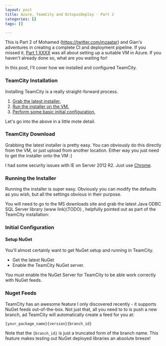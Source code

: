 ```yaml
---
layout: post
title: Azure, TeamCity and OctopusDeploy - Part 2
categories: []
tags: []

---
```


This is Part 2 of Mohamed (https://twitter.com/mzaatar) and Gian's adventures in creating a complete CI and deployment pipeline. If you missed it, [Part 1 XXXX](TODO) was all about setting up a suitable VM in Azure. If you haven't already done so, what are you waiting for!

In this post, I'll cover how we installed and configured TeamCity.

### TeamCity Installation

Installing TeamCity is a really straight-forward process.

1. [Grab the latest installer.](#get-installer) 
2. [Run the installer on the VM.](#install-teamcity)
3. [Perform some basic initial configuration.](#initial-config)

Let's go into the above in a little mote detail.

<a name="get-installer"></a>
### TeamCity Download

Grabbing the latest installer is pretty easy. You can obviously do this directly from the VM, or just upload from another location. Either way you just need to get the installer onto the VM :)

I had some security issues with IE on Server 2012 R2. Just use [Chrome](https://www.google.com/chrome/).

<a name="install-teamcity"></a>
### Running the Installer

Running the installer is super easy. Obviously you can modify the defaults as you wish, but all the settings obvious in their purpose.

You will need to go to the MS downloads site and grab the latest Java ODBC SQL Server library (www link)(TODO) , helpfully pointed out as part of the TeamCity installation:

<a name="initial-config"></a>
### Initial Configuration

#### Setup NuGet

You'll almost certainly want to get NuGet setup and running in TeamCity.

* Get the latest NuGet
* Enable the TeamCity NuGet server.

You must enable the NuGet Server for TeamCity to be able work correctly with NuGet feeds.

### Nuget Feeds

TeamCity has an awesome feature I only discovered recently - it supports NuGet feeds out-of-the-box. Not just that, all  you need to to is push a new branch, ad TeamCity will automatically create a feed for you at:

`{your_package_name}{version}{branch_id}`

Note that the `{branch_id}` is just a truncated form of the branch name. This feature makes testing out NuGet deployed libraries an absolute breeze!
